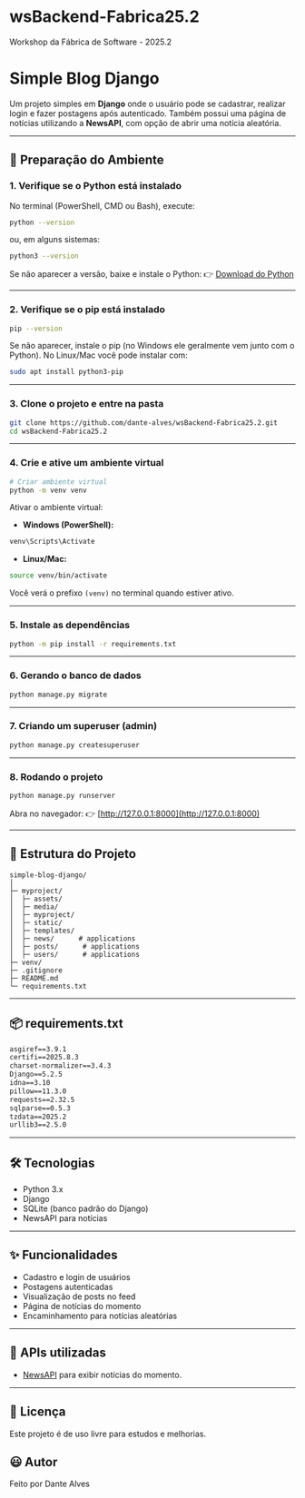 # wsBackend-Fabrica25.2

Workshop da Fábrica de Software - 2025.2

# Simple Blog Django

Um projeto simples em **Django** onde o usuário pode se cadastrar, realizar login e fazer postagens após autenticado. Também possui uma página de notícias utilizando a **NewsAPI**, com opção de abrir uma notícia aleatória.

---

## 🚀 Preparação do Ambiente

### 1. Verifique se o Python está instalado

No terminal (PowerShell, CMD ou Bash), execute:

```bash
python --version
```

ou, em alguns sistemas:

```bash
python3 --version
```

Se não aparecer a versão, baixe e instale o Python:
👉 [Download do Python](https://www.python.org/downloads/)

---

### 2. Verifique se o pip está instalado

```bash
pip --version
```

Se não aparecer, instale o pip (no Windows ele geralmente vem junto com o Python).
No Linux/Mac você pode instalar com:

```bash
sudo apt install python3-pip
```

---

### 3. Clone o projeto e entre na pasta

```bash
git clone https://github.com/dante-alves/wsBackend-Fabrica25.2.git
cd wsBackend-Fabrica25.2
```

---

### 4. Crie e ative um ambiente virtual

```bash
# Criar ambiente virtual
python -m venv venv
```

Ativar o ambiente virtual:

* **Windows (PowerShell):**

```bash
venv\Scripts\Activate
```

* **Linux/Mac:**

```bash
source venv/bin/activate
```

Você verá o prefixo `(venv)` no terminal quando estiver ativo.

---

### 5. Instale as dependências

```bash
python -m pip install -r requirements.txt
```

---

### 6. Gerando o banco de dados

```bash
python manage.py migrate
```

---

### 7. Criando um superuser (admin)

```bash
python manage.py createsuperuser
```

---

### 8. Rodando o projeto

```bash
python manage.py runserver
```

Abra no navegador:
👉 [http://127.0.0.1:8000](http://127.0.0.1:8000)

---

## 📂 Estrutura do Projeto

```
simple-blog-django/
│
├─ myproject/
│  ├─ assets/
│  ├─ media/
│  ├─ myproject/
│  ├─ static/    
│  ├─ templates/  
│  ├─ news/      # applications
│  ├─ posts/      # applications
│  ├─ users/      # applications
├─ venv/
├─ .gitignore
├─ README.md
└─ requirements.txt
```

---

## 📦 requirements.txt

```txt
asgiref==3.9.1
certifi==2025.8.3
charset-normalizer==3.4.3
Django==5.2.5
idna==3.10
pillow==11.3.0
requests==2.32.5
sqlparse==0.5.3
tzdata==2025.2
urllib3==2.5.0
```

---

## 🛠️ Tecnologias

* Python 3.x
* Django
* SQLite (banco padrão do Django)
* NewsAPI para notícias

---

## ✨ Funcionalidades

* Cadastro e login de usuários
* Postagens autenticadas
* Visualização de posts no feed
* Página de notícias do momento
* Encaminhamento para notícias aleatórias

---

## 🔗 APIs utilizadas

* [NewsAPI](https://newsapi.org/) para exibir notícias do momento.

---

## 📄 Licença

Este projeto é de uso livre para estudos e melhorias.

## 😃 Autor

Feito por Dante Alves
